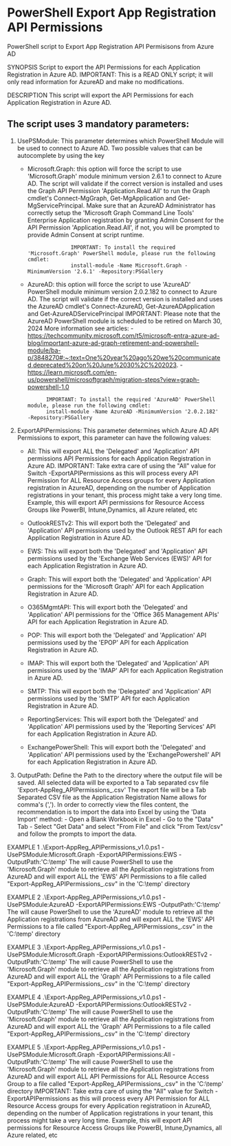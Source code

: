 # PowerShell Export App Registration API Permissions
 PowerShell script to Export App Registration API Permisisons from Azure AD
 
 SYNOPSIS
Script to export the API Permissions for each Application Registration in Azure AD.
IMPORTANT: This is a READ ONLY script; it will only read information for AzureAD and make no modifications.

DESCRIPTION
This script will export the API Permissions for each Application Registration in Azure AD.  

The script uses 3 mandatory parameters:
---------------------------------------

1) UsePSModule: This parameter determines which PowerShell Module will be used to connect to Azure AD. Two possible values that can be autocomplete by using the <Tab> key
                    
    - Microsoft.Graph: this option will force the script to use 'Microsoft.Graph' module minimum version 2.6.1 to connect to Azure AD.
                        The script will validate if the correct version is installed and uses the Graph API Permission 'Application.Read.All' to run
                        the Graph cmdlet's Connect-MgGraph, Get-MgApplication and Get-MgServicePrincipal. 
                        Make sure that an AzureAD Administrator has correctly setup the 'Microsoft Graph Command Line Tools' Enterprise Application registration by granting Admin Consent 
                        for the API Permission 'Application.Read.All', if not, you will be prompted to provide Admin Consent at script runtime.

                        IMPORTANT: To install the required 'Microsoft.Graph' PowerShell module, please run the following cmdlet: 
                        install-module -Name Microsoft.Graph -MinimumVersion '2.6.1' -Repository:PSGallery

    - AzureAD: this option will force the script to use 'AzureAD' PowerShell module minimum version 2.0.2.182 to connect to Azure AD.
                The script will validate if the correct version is installed and uses the AzureAD cmdlet's Connect-AzureAD, Get-AzureADApplication and Get-AzureADServicePrincipal
                IMPORTANT: Please note that the AzureAD PowerShell module is scheduled to be retired on March 30, 2024
                More information see articles: 
                    - https://techcommunity.microsoft.com/t5/microsoft-entra-azure-ad-blog/important-azure-ad-graph-retirement-and-powershell-module/ba-p/3848270#:~:text=One%20year%20ago%20we%20communicated,deprecated%20on%20June%2030%2C%202023.
                    - https://learn.microsoft.com/en-us/powershell/microsoftgraph/migration-steps?view=graph-powershell-1.0

                IMPORTANT: To install the required 'AzureAD' PowerShell module, please run the following cmdlet: 
                install-module -Name AzureAD -MinimumVersion '2.0.2.182' -Repository:PSGallery

2) ExportAPIPermissions: This parameter determines which Azure AD API Permissions to export, this parameter can have the following values:

    - All: This will export ALL the 'Delegated' and 'Application' API permissions API Permissions for each Application Registration in Azure AD.
        IMPORTANT: Take extra care of using the "All" value for Switch -ExportAPIPermissions as this will process every API Permission for ALL Resource Access groups for every Application 
        registration in AzureAD, depending on the number of Application registrations in your tenant, this process might take a very long time.
        Example, this will export API permissions for Resource Access Groups like PowerBI, Intune,Dynamics, all Azure related, etc

    - OutlookRESTv2: This will export both the 'Delegated' and 'Application' API permissions used by the Outlook REST API for each Application Registration in Azure AD.

    - EWS: This will export both the 'Delegated' and 'Application' API permissions used by the 'Exchange Web Services (EWS)' API for each Application Registration in Azure AD.

    - Graph: This will export both the 'Delegated' and 'Application' API permissions for the 'Microsoft Graph' API for each Application Registration in Azure AD.

    - O365MgmtAPI: This will export both the 'Delegated' and 'Application' API permissions for the 'Office 365 Management APIs' API for each Application Registration in Azure AD.

    - POP: This will export both the 'Delegated' and 'Application' API permissions used by the 'EPOP' API for each Application Registration in Azure AD.

    - IMAP: This will export both the 'Delegated' and 'Application' API permissions used by the 'IMAP' API for each Application Registration in Azure AD.

    - SMTP: This will export both the 'Delegated' and 'Application' API permissions used by the 'SMTP' API for each Application Registration in Azure AD.

    - ReportingServices: This will export both the 'Delegated' and 'Application' API permissions used by the 'Reporting Services' API for each Application Registration in Azure AD.

    - ExchangePowerShell: This will export both the 'Delegated' and 'Application' API permissions used by the 'ExchangePowershell' API for each Application Registration in Azure AD.


3) OutputPath: Define the Path to the directory where the output file will be saved. All selected data will be exported to a Tab separated csv file 'Export-AppReg_APIPermissions_<timestamp>.csv'
                The export file will be a Tab Separated CSV file as the Application Registration Name allows for comma's (',').
                In order to correctly view the files content, the recommendation is to import the data into Excel by using the 'Data Import' method:
                    - Open a Blank Workbook in Excel
                    - Go to the "Data" Tab
                    - Select "Get Data" and select "From File" and click "From Text/csv" and follow the prompts to import the data.

EXAMPLE 1
.\Export-AppReg_APIPermissions_v1.0.ps1 -UsePSModule:Microsoft.Graph -ExportAPIPermissions:EWS -OutputPath:'C:\temp'
The will cause PowerShell to use the 'Microsoft.Graph' module to retrieve all the Application registrations from AzureAD and will export ALL the 'EWS' API Permissions to a file 
called "Export-AppReg_APIPermissions_<timestamp>.csv" in the 'C:\temp' directory

EXAMPLE 2
.\Export-AppReg_APIPermissions_v1.0.ps1 -UsePSModule:AzureAD -ExportAPIPermissions:EWS -OutputPath:'C:\temp'
The will cause PowerShell to use the 'AzureAD' module to retrieve all the Application registrations from AzureAD and will export ALL the 'EWS' API Permissions to a file 
called "Export-AppReg_APIPermissions_<timestamp>.csv" in the 'C:\temp' directory

EXAMPLE 3
.\Export-AppReg_APIPermissions_v1.0.ps1 -UsePSModule:Microsoft.Graph -ExportAPIPermissions:OutlookRESTv2 -OutputPath:'C:\temp'
The will cause PowerShell to use the 'Microsoft.Graph' module to retrieve all the Application registrations from AzureAD and will export ALL the 'Graph' API Permissions to a file 
called "Export-AppReg_APIPermissions_<timestamp>.csv" in the 'C:\temp' directory

EXAMPLE 4
.\Export-AppReg_APIPermissions_v1.0.ps1 -UsePSModule:AzureAD -ExportAPIPermissions:OutlookRESTv2 -OutputPath:'C:\temp'
The will cause PowerShell to use the 'Microsoft.Graph' module to retrieve all the Application registrations from AzureAD and will export ALL the 'Graph' API Permissions to a file 
called "Export-AppReg_APIPermissions_<timestamp>.csv" in the 'C:\temp' directory

EXAMPLE 5
.\Export-AppReg_APIPermissions_v1.0.ps1 -UsePSModule:Microsoft.Graph -ExportAPIPermissions:All -OutputPath:'C:\temp'
The will cause PowerShell to use the 'Microsoft.Graph' module to retrieve all the Application registrations from AzureAD and will export ALL API Permissions for ALL Resource Access Group 
to a file called "Export-AppReg_APIPermissions_<timestamp>.csv" in the 'C:\temp' directory
IMPORTANT: Take extra care of using the "All" value for Switch -ExportAPIPermissions as this will process every API Permission for ALL Resource Access groups for every Application registratioon in AzureAD, depending on the
number of Application registrations in your tenant, this process might take a very long time.
Example, this will export API permissions for Resource Access Groups like PowerBI, Intune,Dynamics, all Azure related, etc

